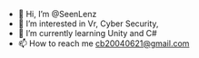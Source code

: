 - 👋 Hi, I’m @SeenLenz
- 👀 I’m interested in Vr, Cyber Security,
- 🌱 I’m currently learning Unity and C#
- 📫 How to reach me cb20040621@gmail.com

<!---
SeenLenz/SeenLenz is a ✨ special ✨ repository because its `README.md` (this file) appears on your GitHub profile.
You can click the Preview link to take a look at your changes.
--->
